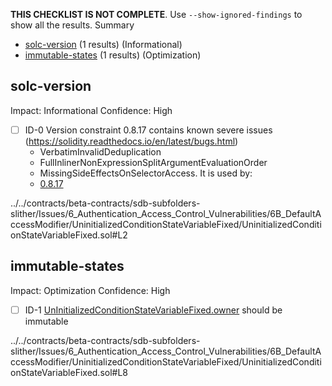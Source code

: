 **THIS CHECKLIST IS NOT COMPLETE**. Use `--show-ignored-findings` to show all the results.
Summary
 - [solc-version](#solc-version) (1 results) (Informational)
 - [immutable-states](#immutable-states) (1 results) (Optimization)
## solc-version
Impact: Informational
Confidence: High
 - [ ] ID-0
Version constraint 0.8.17 contains known severe issues (https://solidity.readthedocs.io/en/latest/bugs.html)
	- VerbatimInvalidDeduplication
	- FullInlinerNonExpressionSplitArgumentEvaluationOrder
	- MissingSideEffectsOnSelectorAccess.
It is used by:
	- [0.8.17](../../contracts/beta-contracts/sdb-subfolders-slither/Issues/6_Authentication_Access_Control_Vulnerabilities/6B_DefaultAccessModifier/UninitializedConditionStateVariableFixed/UninitializedConditionStateVariableFixed.sol#L2)

../../contracts/beta-contracts/sdb-subfolders-slither/Issues/6_Authentication_Access_Control_Vulnerabilities/6B_DefaultAccessModifier/UninitializedConditionStateVariableFixed/UninitializedConditionStateVariableFixed.sol#L2


## immutable-states
Impact: Optimization
Confidence: High
 - [ ] ID-1
[UnInitializedConditionStateVariableFixed.owner](../../contracts/beta-contracts/sdb-subfolders-slither/Issues/6_Authentication_Access_Control_Vulnerabilities/6B_DefaultAccessModifier/UninitializedConditionStateVariableFixed/UninitializedConditionStateVariableFixed.sol#L8) should be immutable 

../../contracts/beta-contracts/sdb-subfolders-slither/Issues/6_Authentication_Access_Control_Vulnerabilities/6B_DefaultAccessModifier/UninitializedConditionStateVariableFixed/UninitializedConditionStateVariableFixed.sol#L8


